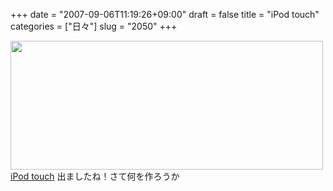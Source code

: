 +++
date = "2007-09-06T11:19:26+09:00"
draft = false
title = "iPod touch"
categories = ["日々"]
slug = "2050"
+++

<a href="http://www.apple.com/jp/ipodtouch/" target="_blank"><img src="http://ieiriblog.img.jugem.jp/20070906_349754.jpg" width="500" height="206" alt="" class="pict" />
iPod touch</a>
出ましたね！さて何を作ろうか
